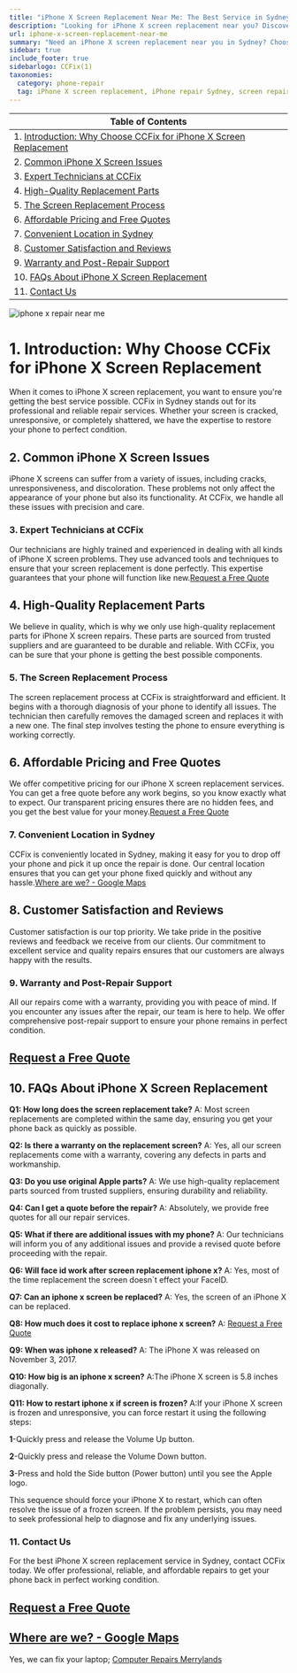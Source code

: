```yaml
---
title: "iPhone X Screen Replacement Near Me: The Best Service in Sydney"
description: "Looking for iPhone X screen replacement near you? Discover why CCFix Sydney is the top choice for professional and quick iPhone repairs. Get a free quote today!"
url: iphone-x-screen-replacement-near-me
summary: "Need an iPhone X screen replacement near you in Sydney? Choose CCFix for expert repairs, quality parts, and excellent customer service. Get a free quote today!"
sidebar: true
include_footer: true
sidebarlogo: CCFix(1)
taxonomies:
  category: phone-repair
  tag: iPhone X screen replacement, iPhone repair Sydney, screen repair, CCFix
---
```


| **Table of Contents** |
| --------------------- |
| 1. [Introduction: Why Choose CCFix for iPhone X Screen Replacement](#1-introduction-why-choose-ccfix-for-iphone-x-screen-replacement) |
| 2. [Common iPhone X Screen Issues](#2-common-iphone-x-screen-issues) |
| 3. [Expert Technicians at CCFix](#3-expert-technicians-at-ccfix) |
| 4. [High-Quality Replacement Parts](#4-high-quality-replacement-parts) |
| 5. [The Screen Replacement Process](#5-the-screen-replacement-process) |
| 6. [Affordable Pricing and Free Quotes](#6-affordable-pricing-and-free-quotes) |
| 7. [Convenient Location in Sydney](#7-convenient-location-in-sydney) |
| 8. [Customer Satisfaction and Reviews](#8-customer-satisfaction-and-reviews) |
| 9. [Warranty and Post-Repair Support](#9-warranty-and-post-repair-support) |
| 10. [FAQs About iPhone X Screen Replacement](#10-faqs-about-iphone-x-screen-replacement) |
| 11. [Contact Us](#11-contact-us) |

![iphone x repair near me](/images/ccfix-iphone-x-screen-repair.webp "Get your iPhone X Screen repaired at CCFix in Merrylands/Parramatta/Guildford/HarrisPark/Silverwater/Fairfield/Westmead/Granville/Greystanes/Clyde/Northmead/Smithfield/Lidcombe")

# **1. Introduction: Why Choose CCFix for iPhone X Screen Replacement**

When it comes to iPhone X screen replacement, you want to ensure you're getting the best service possible. CCFix in Sydney stands out for its professional and reliable repair services. Whether your screen is cracked, unresponsive, or completely shattered, we have the expertise to restore your phone to perfect condition.

## **2. Common iPhone X Screen Issues**

iPhone X screens can suffer from a variety of issues, including cracks, unresponsiveness, and discoloration. These problems not only affect the appearance of your phone but also its functionality. At CCFix, we handle all these issues with precision and care.

### **3. Expert Technicians at CCFix**

Our technicians are highly trained and experienced in dealing with all kinds of iPhone X screen problems. They use advanced tools and techniques to ensure that your screen replacement is done perfectly. This expertise guarantees that your phone will function like new.[Request a Free Quote](https://form.jotform.com/241402975332857)

## **4. High-Quality Replacement Parts**

We believe in quality, which is why we only use high-quality replacement parts for iPhone X screen repairs. These parts are sourced from trusted suppliers and are guaranteed to be durable and reliable. With CCFix, you can be sure that your phone is getting the best possible components.

### **5. The Screen Replacement Process**

The screen replacement process at CCFix is straightforward and efficient. It begins with a thorough diagnosis of your phone to identify all issues. The technician then carefully removes the damaged screen and replaces it with a new one. The final step involves testing the phone to ensure everything is working correctly.

## **6. Affordable Pricing and Free Quotes**

We offer competitive pricing for our iPhone X screen replacement services. You can get a free quote before any work begins, so you know exactly what to expect. Our transparent pricing ensures there are no hidden fees, and you get the best value for your money.[Request a Free Quote](https://form.jotform.com/241402975332857)

### **7. Convenient Location in Sydney**

CCFix is conveniently located in Sydney, making it easy for you to drop off your phone and pick it up once the repair is done. Our central location ensures that you can get your phone fixed quickly and without any hassle.[Where are we? - Google Maps](https://maps.app.goo.gl/AbisHTXzq2XqgA8c7)

## **8. Customer Satisfaction and Reviews**

Customer satisfaction is our top priority. We take pride in the positive reviews and feedback we receive from our clients. Our commitment to excellent service and quality repairs ensures that our customers are always happy with the results.

### **9. Warranty and Post-Repair Support**

All our repairs come with a warranty, providing you with peace of mind. If you encounter any issues after the repair, our team is here to help. We offer comprehensive post-repair support to ensure your phone remains in perfect condition.

 ## [Request a Free Quote](https://form.jotform.com/241402975332857)


## **10. FAQs About iPhone X Screen Replacement**

**Q1: How long does the screen replacement take?**
A: Most screen replacements are completed within the same day, ensuring you get your phone back as quickly as possible.

**Q2: Is there a warranty on the replacement screen?**
A: Yes, all our screen replacements come with a warranty, covering any defects in parts and workmanship.

**Q3: Do you use original Apple parts?**
A: We use high-quality replacement parts sourced from trusted suppliers, ensuring durability and reliability.

**Q4: Can I get a quote before the repair?**
A: Absolutely, we provide free quotes for all our repair services.

**Q5: What if there are additional issues with my phone?**
A: Our technicians will inform you of any additional issues and provide a revised quote before proceeding with the repair.

**Q6: Will face id work after screen replacement iphone x?**
A: Yes, most of the time replacement the screen doesn`t effect your FaceID.

**Q7: Can an iphone x screen be replaced?**
A: Yes, the screen of an iPhone X can be replaced.

**Q8: How much does it cost to replace iphone x screen?**
A: [Request a Free Quote](https://form.jotform.com/241402975332857)

**Q9: When was iphone x released?**
A: The iPhone X was released on November 3, 2017.

**Q10: How big is an iphone x screen?**
A:The iPhone X screen is 5.8 inches diagonally. 

**Q11: How to restart iphone x if screen is frozen?**
A:If your iPhone X screen is frozen and unresponsive, you can force restart it using the following steps:

**1**-Quickly press and release the Volume Up button.

**2**-Quickly press and release the Volume Down button.

**3**-Press and hold the Side button (Power button) until you see the Apple logo.

This sequence should force your iPhone X to restart, which can often resolve the issue of a frozen screen. If the problem persists, you may need to seek professional help to diagnose and fix any underlying issues.

### **11. Contact Us**

For the best iPhone X screen replacement service in Sydney, contact CCFix today. We offer professional, reliable, and affordable repairs to get your phone back in perfect working condition.

## [Request a Free Quote](https://form.jotform.com/241402975332857)
## [Where are we? - Google Maps](https://maps.app.goo.gl/AbisHTXzq2XqgA8c7)

Yes, we can fix your laptop; [Computer Repairs Merrylands](https://ccfix.com.au/computer-repairs-merrylands)

